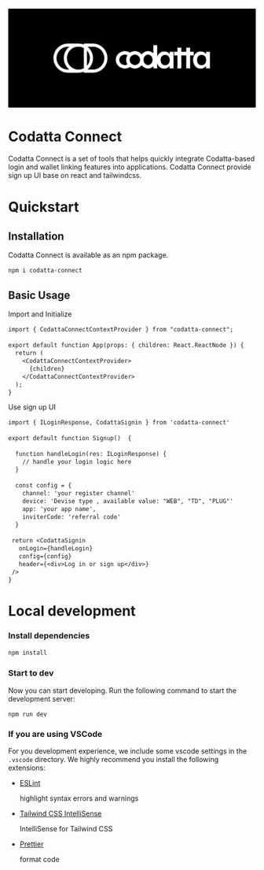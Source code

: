 ![brand-image](https://raw.githubusercontent.com/codatta/assets/refs/heads/main/brand-image.svg)

# Codatta Connect

Codatta Connect is a set of tools that helps quickly integrate Codatta-based login and wallet linking features into applications. Codatta Connect provide sign up UI base on react and tailwindcss.

# Quickstart

## Installation

Codatta Connect is available as an npm package.

```bash
npm i codatta-connect
```

## Basic Usage

Import and Initialize

```tsx
import { CodattaConnectContextProvider } from "codatta-connect";

export default function App(props: { children: React.ReactNode }) {
  return (
    <CodattaConnectContextProvider>
      {children}
    </CodattaConnectContextProvider>
  );
}
```

Use sign up UI

```tsx
import { ILoginResponse, CodattaSignin } from 'codatta-connect'

export default function Signup()  {

  function handleLogin(res: ILoginResponse) {
    // handle your login logic here
  }

  const config = {
    channel: 'your register channel'
    device: 'Devise type , available value: "WEB", "TD", "PLUG"'
    app: 'your app name',
    inviterCode: 'referral code'
  }

 return <CodattaSignin
   onLogin={handleLogin}
   config={config}
   header={<div>Log in or sign up</div>}
 />
}

```

# Local development

### Install dependencies
```bash
npm install
```

### Start to dev
Now you can start developing. Run the following command to start the development server:
```shell
npm run dev
```

### If you are using VSCode
For you development experience, we include some vscode settings in the `.vscode` directory.
We highly recommend you install the following extensions:

- [ESLint](https://marketplace.visualstudio.com/items?itemName=dbaeumer.vscode-eslint)
  
  highlight syntax errors and warnings

- [Tailwind CSS IntelliSense](https://marketplace.visualstudio.com/items?itemName=bradlc.vscode-tailwindcss)

  IntelliSense for Tailwind CSS

- [Prettier](https://marketplace.visualstudio.com/items?itemName=esbenp.prettier-vscode)

  format code



